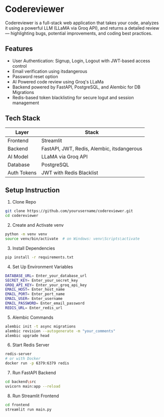 #  Codereviewer

Codereviewer is a full-stack web application that takes your code, analyzes it using a powerful LLM (LLaMA via Groq API), and returns a detailed review — highlighting bugs, potential improvements, and coding best practices.


## Features 
- User Authentication: Signup, Login, Logout with JWT-based access control
- Email verification using itsdangerous
- Password reset option
- AI Powered code review using Groq's LLaMa
- Backend powered by FastAPI, PostgreSQL, and Alembic for DB Migrations
- Redis-based token blacklisting for secure logut and session management

## Tech Stack


| Layer        | Stack                                         |
|--------------|-----------------------------------------------|
| Frontend     | Streamlit                                     |
| Backend      | FastAPI, JWT, Redis, Alembic, itsdangerous    |
| AI Model     | LLaMA via Groq API                            |
| Database     | PostgreSQL                                    |
| Auth Tokens  | JWT with Redis Blacklist                      |

## Setup Instruction

1. Clone Repo
```bash
git clone https://github.com/yourusername/codereviewer.git
cd codereviewer
```
2. Create and Activate venv
```bash
python -m venv venv
source venv/bin/activate  # on Windows: venv\Scripts\activate
```
3. Install Dependencies
```bash
pip install -r requirements.txt
```
4. Set Up Environment Variables
```bash
DATABASE_URL= Enter_your_database_url
SECRET_KEY= Enter_your_secret_key
GROQ_API_KEY= Enter_your_groq_api_key
EMAIL_HOST= Enter_host_name
EMAIL_PORT= Enter_port_name
EMAIL_USER= Enter_username
EMAIL_PASSWORD= Enter_email_password
REDIS_URL= Enter_redis_url
```
5. Alembic Commands

```bash
alembic init -t async migrations
alembic revision --autogenerate -m "your_comments"
alembic upgrade head
```

6. Start Redis Server
```bash
redis-server
# or with Docker
docker run -p 6379:6379 redis
```
7. Run FastAPI Backend
```bash
cd backend\src
uvicorn main:app --reload
```
8. Run Streamlit Frontend
```bash
cd frontend
streamlit run main.py
```